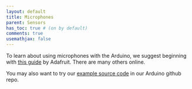 ```yaml
---
layout: default
title: Microphones
parent: Sensors
has_toc: true # (on by default)
comments: true
usemathjax: false
---
```


To learn about using microphones with the Arduino, we suggest beginning with [this guide](https://learn.adafruit.com/adafruit-microphone-amplifier-breakout/overview) by Adafruit. There are many others online.

You may also want to try our [example source code](https://github.com/makeabilitylab/arduino/tree/master/Sensors/Microphone) in our Arduino github repo.